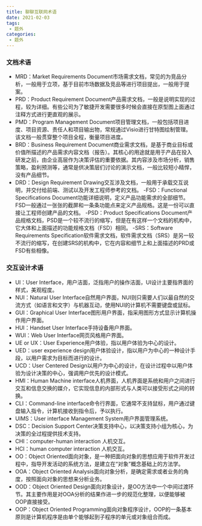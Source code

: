 ```yaml
---
title: 聊聊互联网术语
date: 2021-02-03
tags:
 - 题外
categories:
 - 题外
---
```

### 文档术语
- MRD：Market Requirements Document市场需求文档，常见的为竞品分析，一般用于立项，基于目前市场数据及竞品等进行项目提出，一般用于提案。
- PRD：Product Requirement Document产品需求文档，一般是说明实现的过程，较为详细。有些公司为了敏捷开发需要很多时候会直接在原型图上面通过注释方式进行更直观的展示。
- PMD：Program Management Document项目管理文档，一般包括项目进度、项目资源、责任人和项目输出物，常规通过Visio进行甘特图绘制管理。该文档一般贯穿整个项目全程，衡量项目进度。 
- BRD：Business Requirement Document商业需求文档，是基于商业目标或价值所描述的产品需求内容文档（报告）。其核心的用途就是用于产品在投入研发之前，由企业高层作为决策评估的重要依据。其内容涉及市场分析，销售策略，盈利预测等，通常是供决策层们讨论的演示文档，一般比较短小精悍，没有产品细节。
- DRD：Design Requirement Drawing交互涉及文档，一般用于承载交互说明，并交付给前端、测试以及开发工程师参考的文档。
-FSD：Functional Specifications Document功能详细说明，定义产品功能需求的全部细节。FSD一般通过一张张的截屏和一条条功能点来定义产品规格。这是一份可以直接让工程师创建产品的文档。
-PSD：Product Specifications Document产品规格文档，PSD是一个较不流行的缩写，但是在有这样一个文档的机构中，它大体和上面描述的功能规格文档（FSD）相同。
-SRS：Software Requirements Specification软件需求文档，软件需求文档（SRS）是另一较不流行的缩写，在创建SRS的机构中，它在内容和细节上和上面描述的PRD或FSD有些相像。
### 交互设计术语
- UI：User Interface，用户洁面，泛指用户的操作洁面，UI设计主要指界面的样式，美观程度。
- NUI：Natural User Interface自然用户界面，NUI则只需要人们以最自然的交流方式（如语言和文字）与机器互动，使用NUI的计算机不需要键盘或鼠标。
- GUI：Graphical User Interface图形用户界面，指采用图形方式显示计算机操作用户界面。
- HUI：Handset User Interface手持设备用户界面。
- WUI：Web User Interface网页风格用户界面。
- UE or UX：User Experience用户体验，指以用户体验为中心的设计。
- UED：user experience design用户体验设计，指以用户为中心的一种设计手段，以用户需求为目标而进行的设计。
- UCD：User Centered Design以用户为中心的设计，在设计过程中以用户体验为设计决策的中心，强调用户优先的设计模式。
- HMI：Human Machine interface人机界面，人机界面是系统和用户之间进行交互和信息交换的媒介，它实现信息的内部形式与人类可以接受形式之间的转换。
- CLI：Command-line interface命令行界面，它通常不支持鼠标，用户通过键盘输入指令，计算机接收到指令后，予以执行。
- UIMS：User interface Management System用户界面管理系统。
- DSC：Decision Support Center决策支持中心，以决策支持小组为核心，为决策的全过程提供技术支持。
- CHI：computer-human interaction 人机交互。
- HCI：human computer interaction 人机交互。
- OO：Object Oriented面向对象，是一种把面向对象的思想应用于软件开发过程中，指导开发活动的系统方法，是建立在“对象”概念基础上的方法学。
- OOA：Object Oriented Analysis面向对象分析，是确定需求或者业务的角度，按照面向对象的思想来分析业务。
- OOD：Object Oriented Design面向对象设计，是OO方法中一个中间过渡环节。其主要作用是对OOA分析的结果作进一步的规范化整理，以便能够被OOP直接接受。
- OOP：Object Oriented Programming面向对象程序设计，OOP的一条基本原则是计算机程序是由单个能够起到子程序的单元或对象组合而成。
